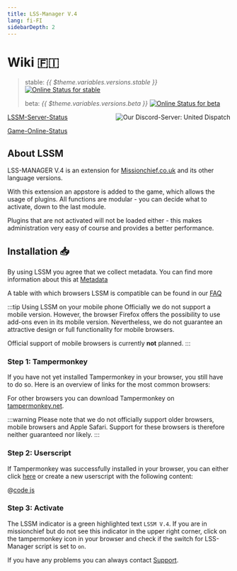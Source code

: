 ```yaml
---
title: LSS-Manager V.4
lang: fi-FI
sidebarDepth: 2
---
```


# Wiki 🇫🇮 <Badge :text="'v' + $theme.variables.versions.short"/>

> stable: *{{ $theme.variables.versions.stable }}* [![Online Status for stable](https://status.lss-manager.de/api/badge/71/status?style=flat&upLabel=online&downLabel=offline)][lssm.status]
> 
> beta: *{{ $theme.variables.versions.beta }}* [![Online Status for beta](https://status.lss-manager.de/api/badge/72/status?style=flat&upLabel=online&downLabel=offline)][lssm.status]

<discord style="float: right;"><img src="https://discord.com/api/guilds/254167535446917120/embed.png?style=banner1" alt="Our Discord-Server: United Dispatch" data-prevent-zooming></discord>

[LSSM-Server-Status][lssm.status]

[Game-Online-Status](https://status.lss-manager.de/status/missionchief)

<!-- Do NOT edit anything above this line! Any edits will be removed as content is auto generated! -->

## About LSSM

LSS-MANAGER V.4 is an extension for [Missionchief.co.uk][games.self] and its other language versions.

With this extension an appstore is added to the game, which allows the usage of plugins. All functions are modular - you can decide what to activate, down to the last module.

Plugins that are not activated will not be loaded either - this makes administration very easy of course and provides a better performance.


## Installation 📥
By using LSSM you agree that we collect metadata. You can find more information about this at [Metadata][docs.metadata]

A table with which browsers LSSM is compatible can be found in our [FAQ](faq.md#in-which-browsers-does-lss-manager-work)

:::tip Using LSSM on your mobile phone
Officially we do not support a mobile version. However, the browser Firefox offers the possibility to use add-ons even in its mobile version. Nevertheless, we do not guarantee an attractive design or full functionality for mobile browsers.

Official support of mobile browsers is currently **not** planned.
:::

### Step 1: Tampermonkey
If you have not yet installed Tampermonkey in your browser, you still have to do so. Here is an overview of links for the most common browsers:

<tampermonkey-download-table/>

For other browsers you can download Tampermonkey on [tampermonkey.net][tampermonkey].

:::warning
Please note that we do not officially support older browsers, mobile browsers and Apple Safari. Support for these browsers is therefore neither guaranteed nor likely.
:::

### Step 2: Userscript
If Tampermonkey was successfully installed in your browser, you can either click [here][lssm.userscript] or create a new userscript with the following content:

@[code js](@userscript)

### Step 3: Activate
The LSSM indicator is a green highlighted text `LSSM V.4`.
If you are in missionchief but do not see this indicator in the upper right corner, click on the tampermonkey icon in your browser and check if the switch for LSS-Manager script is set to `on`.

If you have any problems you can always contact [Support][docs.support].

<!-- ==START_FOOTER== Do NOT edit anything below this line! Any edits will be removed as content is auto generated! -->
[lssm.status]: https://status.lss-manager.de/
[lssm.discord]: https://discord.gg/RcTNjpB
[lssm.userscript]: https://v4.lss-manager.de/lssm-v4.user.js
[lssm.donations]: https://donate.lss-manager.de/
[docs]: https://docs.lss-manager.de/
[docs.apps]: /fi_FI/apps/
[docs.appstore]: /fi_FI/appstore/
[docs.bugs]: /fi_FI/bugs/
[docs.error_report]: /fi_FI/error_report/
[docs.faq]: /fi_FI/faq/
[docs.metadata]: /fi_FI/metadata/
[docs.other]: /fi_FI/other/
[docs.settings]: /fi_FI/settings/
[docs.suggestions]: /fi_FI/suggestions/
[docs.support]: /fi_FI/support/
[games.self]: https://hatakeskuspeli.com
[tampermonkey]: https://tampermonkey.net/
